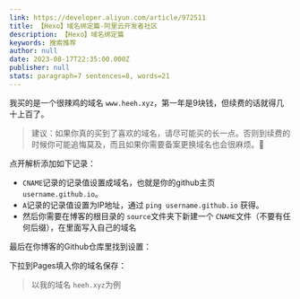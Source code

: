 ```yaml
---
link: https://developer.aliyun.com/article/972511
title: 【Hexo】域名绑定篇-阿里云开发者社区
description: 【Hexo】域名绑定篇
keywords: 搜索推荐
author: null
date: 2023-08-17T22:35:00.000Z
publisher: null
stats: paragraph=7 sentences=8, words=21
---
```

我买的是一个很辣鸡的域名 `www.heeh.xyz`，第一年是9块钱，但续费的话就得几十上百了。

> 建议：如果你真的买到了喜欢的域名，请尽可能买的长一点。否则到续费的时候你可能追悔莫及，而且如果你需要备案更换域名也会很麻烦。👀

点开解析添加如下记录：

* `CNAME`记录的记录值设置成域名，也就是你的github主页 `username.github.io`。
* `A`记录的记录值设置为IP地址，通过 `ping username.github.io` 获得。
* 然后你需要在博客的根目录的 `source`文件夹下新建一个 `CNAME`文件（不要有任何后缀），在里面写入自己的域名

最后在你博客的Github仓库里找到设置：

下拉到Pages填入你的域名保存：

> 以我的域名 `heeh.xyz`为例
